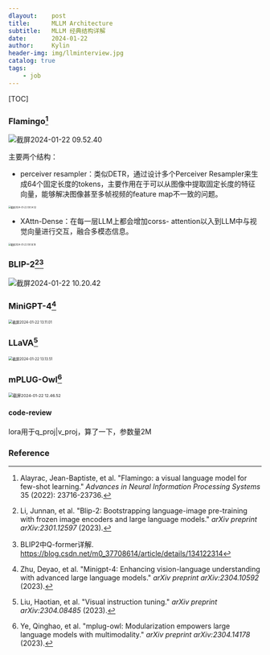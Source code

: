```yaml
---
dlayout:    post
title:      MLLM Architecture
subtitle:   MLLM 经典结构详解
date:       2024-01-22
author:     Kylin
header-img: img/llminterview.jpg
catalog: true
tags:
    - job
---
```




[TOC]

### **Flamingo**[^1]

![截屏2024-01-22 09.52.40](http://kylinhub.oss-cn-shanghai.aliyuncs.com/uPic/%E6%88%AA%E5%B1%8F2024-01-22%2009.52.40.png)

主要两个结构：

- perceiver resampler：类似DETR，通过设计多个Perceiver Resampler来生成64个固定长度的tokens，主要作用在于可以从图像中提取固定长度的特征向量，能够解决图像甚至多帧视频的feature map不一致的问题。

<img src="http://kylinhub.oss-cn-shanghai.aliyuncs.com/uPic/%E6%88%AA%E5%B1%8F2024-01-22%2009.54.52.png" alt="截屏2024-01-22 09.54.52" style="zoom:30%;" />

- XAttn-Dense：在每一层LLM上都会增加corss- attention以入到LLM中与视觉向量进行交互，融合多模态信息。

<img src="http://kylinhub.oss-cn-shanghai.aliyuncs.com/uPic/%E6%88%AA%E5%B1%8F2024-01-22%2009.56.18.png" alt="截屏2024-01-22 09.56.18" style="zoom:30%;" />



### **BLIP-2**[^2][^6]

![截屏2024-01-22 10.20.42](http://kylinhub.oss-cn-shanghai.aliyuncs.com/uPic/%E6%88%AA%E5%B1%8F2024-01-22%2010.20.42.png)



### MiniGPT-4[^3]

<img src="http://kylinhub.oss-cn-shanghai.aliyuncs.com/uPic/%E6%88%AA%E5%B1%8F2024-01-22%2013.11.01.png" alt="截屏2024-01-22 13.11.01" style="zoom:50%;" />



### LLaVA[^4]

<img src="http://kylinhub.oss-cn-shanghai.aliyuncs.com/uPic/%E6%88%AA%E5%B1%8F2024-01-22%2013.13.51.png" alt="截屏2024-01-22 13.13.51" style="zoom:50%;" />



### mPLUG-Owl[^5]

<img src="http://kylinhub.oss-cn-shanghai.aliyuncs.com/uPic/%E6%88%AA%E5%B1%8F2024-01-22%2012.46.52.png" alt="截屏2024-01-22 12.46.52" style="zoom:57%;" />

#### code-review

lora用于q_proj|v_proj，算了一下，参数量2M





### Reference

[^1]: Alayrac, Jean-Baptiste, et al. "Flamingo: a visual language model for few-shot learning." *Advances in Neural Information Processing Systems* 35 (2022): 23716-23736.
[^2]: Li, Junnan, et al. "Blip-2: Bootstrapping language-image pre-training with frozen image encoders and large language models." *arXiv preprint arXiv:2301.12597* (2023).
[^3]: Zhu, Deyao, et al. "Minigpt-4: Enhancing vision-language understanding with advanced large language models." *arXiv preprint arXiv:2304.10592* (2023).
[^4]:Liu, Haotian, et al. "Visual instruction tuning." *arXiv preprint arXiv:2304.08485* (2023).
[^5]: Ye, Qinghao, et al. "mplug-owl: Modularization empowers large language models with multimodality." *arXiv preprint arXiv:2304.14178* (2023).
[^6]: BLIP2中Q-former详解. https://blog.csdn.net/m0_37708614/article/details/134122314
[^7]: 基于LLMs的多模态大模型(MiniGPT-4, LLaVA, mPLUG-Owl, InstuctBLIP, X-LLM). https://blog.csdn.net/qq_39388410/article/details/130772680











